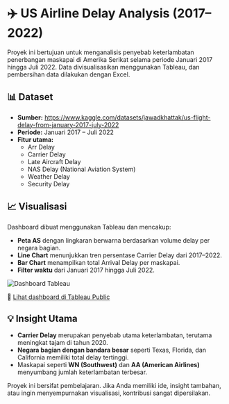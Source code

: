 # ✈️ US Airline Delay Analysis (2017–2022)

Proyek ini bertujuan untuk menganalisis penyebab keterlambatan penerbangan maskapai di Amerika Serikat selama periode Januari 2017 hingga Juli 2022. Data divisualisasikan menggunakan Tableau, dan pembersihan data dilakukan dengan Excel.

## 📊 Dataset

- **Sumber:** https://www.kaggle.com/datasets/jawadkhattak/us-flight-delay-from-january-2017-july-2022
- **Periode:** Januari 2017 – Juli 2022
- **Fitur utama:**
  - Arr Delay
  - Carrier Delay
  - Late Aircraft Delay
  - NAS Delay (National Aviation System)
  - Weather Delay
  - Security Delay

## 📈 Visualisasi

Dashboard dibuat menggunakan Tableau dan mencakup:

- **Peta AS** dengan lingkaran berwarna berdasarkan volume delay per negara bagian.
- **Line Chart** menunjukkan tren persentase Carrier Delay dari 2017–2022.
- **Bar Chart** menampilkan total Arrival Delay per maskapai.
- **Filter waktu** dari Januari 2017 hingga Juli 2022.

![Dashboard Tableau](images/tableau_dashboard.png)

🔗 [Lihat dashboard di Tableau Public](https://public.tableau.com/views/US_Airline_Delay2017-2022/USAirlineDelay2017-2022?:language=en-US&:sid=&:redirect=auth&:display_count=n&:origin=viz_share_link)

## 💡 Insight Utama

- **Carrier Delay** merupakan penyebab utama keterlambatan, terutama meningkat tajam di tahun 2020.
- **Negara bagian dengan bandara besar** seperti Texas, Florida, dan California memiliki total delay tertinggi.
- Maskapai seperti **WN (Southwest)** dan **AA (American Airlines)** menyumbang jumlah keterlambatan terbesar.

Proyek ini bersifat pembelajaran. Jika Anda memiliki ide, insight tambahan, atau ingin menyempurnakan visualisasi, kontribusi sangat dipersilakan.
